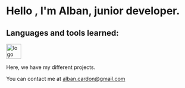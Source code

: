 <h1>Hello , I'm Alban, junior developer.</h1>


<h2>Languages and tools learned:</h2>


<img src="https://github.com/albancardon/albancardon/edit/main/img/01.HTML5.png" alt="logo HTML5" width="40" height="40" />


Here, we have my different projects.

You can contact me at alban.cardon@gmail.com

